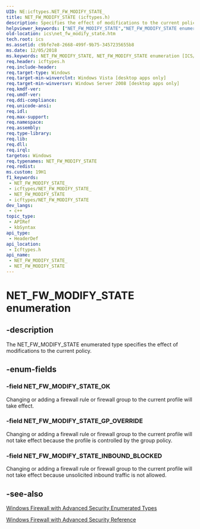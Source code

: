 ```yaml
---
UID: NE:icftypes.NET_FW_MODIFY_STATE_
title: NET_FW_MODIFY_STATE (icftypes.h)
description: Specifies the effect of modifications to the current policy.
helpviewer_keywords: ["NET_FW_MODIFY_STATE","NET_FW_MODIFY_STATE enumeration [ICS/ICF]","NET_FW_MODIFY_STATE_GP_OVERRIDE","NET_FW_MODIFY_STATE_INBOUND_BLOCKED","NET_FW_MODIFY_STATE_OK","icftypes/NET_FW_MODIFY_STATE","icftypes/NET_FW_MODIFY_STATE_GP_OVERRIDE","icftypes/NET_FW_MODIFY_STATE_INBOUND_BLOCKED","icftypes/NET_FW_MODIFY_STATE_OK","ics.net_fw_modify_state"]
old-location: ics\net_fw_modify_state.htm
tech.root: ics
ms.assetid: c9bfe7e8-2668-499f-9b75-3457235655b8
ms.date: 12/05/2018
ms.keywords: NET_FW_MODIFY_STATE, NET_FW_MODIFY_STATE enumeration [ICS/ICF], NET_FW_MODIFY_STATE_GP_OVERRIDE, NET_FW_MODIFY_STATE_INBOUND_BLOCKED, NET_FW_MODIFY_STATE_OK, icftypes/NET_FW_MODIFY_STATE, icftypes/NET_FW_MODIFY_STATE_GP_OVERRIDE, icftypes/NET_FW_MODIFY_STATE_INBOUND_BLOCKED, icftypes/NET_FW_MODIFY_STATE_OK, ics.net_fw_modify_state
req.header: icftypes.h
req.include-header: 
req.target-type: Windows
req.target-min-winverclnt: Windows Vista [desktop apps only]
req.target-min-winversvr: Windows Server 2008 [desktop apps only]
req.kmdf-ver: 
req.umdf-ver: 
req.ddi-compliance: 
req.unicode-ansi: 
req.idl: 
req.max-support: 
req.namespace: 
req.assembly: 
req.type-library: 
req.lib: 
req.dll: 
req.irql: 
targetos: Windows
req.typenames: NET_FW_MODIFY_STATE
req.redist: 
ms.custom: 19H1
f1_keywords:
 - NET_FW_MODIFY_STATE_
 - icftypes/NET_FW_MODIFY_STATE_
 - NET_FW_MODIFY_STATE
 - icftypes/NET_FW_MODIFY_STATE
dev_langs:
 - c++
topic_type:
 - APIRef
 - kbSyntax
api_type:
 - HeaderDef
api_location:
 - Icftypes.h
api_name:
 - NET_FW_MODIFY_STATE_
 - NET_FW_MODIFY_STATE
---
```


# NET_FW_MODIFY_STATE enumeration


## -description

The NET_FW_MODIFY_STATE enumerated type specifies the effect of modifications to the current policy.

## -enum-fields

### -field NET_FW_MODIFY_STATE_OK

Changing or adding a firewall rule or firewall group to the current profile will take effect.

### -field NET_FW_MODIFY_STATE_GP_OVERRIDE

Changing or adding a firewall rule or firewall group to the current profile will not take effect because the profile is controlled by the group policy.

### -field NET_FW_MODIFY_STATE_INBOUND_BLOCKED

Changing or adding a firewall rule or firewall group to the current profile will not take effect because unsolicited inbound traffic is not allowed.

## -see-also

<a href="/previous-versions/windows/desktop/ics/windows-firewall-with-advanced-security-enumerated-types">Windows Firewall with Advanced Security Enumerated Types</a>



<a href="/previous-versions/windows/desktop/ics/windows-firewall-with-advanced-security-reference">Windows Firewall with Advanced Security Reference</a>

